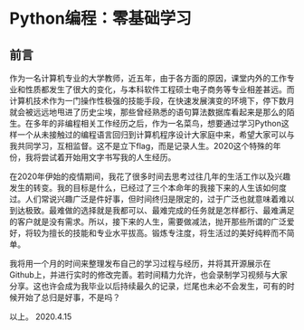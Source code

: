 # Python编程：零基础学习

## 前言

作为一名计算机专业的大学教师，近五年，由于各方面的原因，课堂内外的工作专业和性质都发生了很大的变化，与本科软件工程硕士电子商务等专业相差甚远。而计算机技术作为一门操作性极强的技能手段，在快速发展演变的环境下，停下数月就会被远远地甩进了历史尘埃，那些曾经熟悉的语句算法数据库看起来是那么的陌生。在多年的非编程相关工作经历之后，作为一名菜鸟，想要通过学习Python这样一个从未接触过的编程语言回归到计算机程序设计大家庭中来，希望大家可以与我共同学习，互相监督。这不是立下flag，而是记录人生。2020这个特殊的年份，我将尝试着开始用文字书写我的人生经历。

在2020年伊始的疫情期间，我花了很多时间去思考过往几年的生活工作以及兴趣发生的转变。我的目标是什么，已经过了三个本命年的我接下来的人生该如何度过。人们常说兴趣广泛是件好事，但时间终归是限定的，过于广泛也就意味着难以到达极致。最难做的选择就是我都可以、最难完成的任务就是怎样都行、最难满足的客户就是没有需求。所以，接下来的人生，需要做减法，抛开那些所谓的广泛爱好，将较为擅长的技能和专业水平拔高。锻炼专注度，将生活过的美好纯粹而不简单。

我将用一个月的时间来整理发布自己的学习过程与经历，并将其开源展示在Github上，并进行实时的修改完善。若时间精力允许，也会录制学习视频与大家分享。这也许会成为我毕业以后持续最久的记录，烂尾也未必不会发生，可有的时候开始了总归是好事，不是吗？

以上。
2020.4.15
